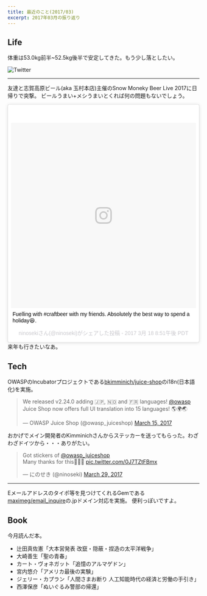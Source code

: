 ```yaml
---
title: 最近のこと(2017/03)
excerpt: 2017年03月の振り返り
---
```


## Life

体重は53.0kg前半~52.5kg後半で安定してきた。もう少し落としたい。

![Twitter](https://pbs.twimg.com/media/C8M3HHbUwAAbSyu.jpg:large)

---

友達と志賀高原ビール(aka 玉村本店)主催のSnow Moneky Beer Live 2017に日帰りで突撃。
ビールうまい+メシうまいとくれば何の問題もないでしょう。
<blockquote class="instagram-media" data-instgrm-captioned data-instgrm-version="7" style=" background:#FFF; border:0; border-radius:3px; box-shadow:0 0 1px 0 rgba(0,0,0,0.5),0 1px 10px 0 rgba(0,0,0,0.15); margin: 1px; max-width:658px; padding:0; width:99.375%; width:-webkit-calc(100% - 2px); width:calc(100% - 2px);"><div style="padding:8px;"> <div style=" background:#F8F8F8; line-height:0; margin-top:40px; padding:50.0% 0; text-align:center; width:100%;"> <div style=" background:url(data:image/png;base64,iVBORw0KGgoAAAANSUhEUgAAACwAAAAsCAMAAAApWqozAAAABGdBTUEAALGPC/xhBQAAAAFzUkdCAK7OHOkAAAAMUExURczMzPf399fX1+bm5mzY9AMAAADiSURBVDjLvZXbEsMgCES5/P8/t9FuRVCRmU73JWlzosgSIIZURCjo/ad+EQJJB4Hv8BFt+IDpQoCx1wjOSBFhh2XssxEIYn3ulI/6MNReE07UIWJEv8UEOWDS88LY97kqyTliJKKtuYBbruAyVh5wOHiXmpi5we58Ek028czwyuQdLKPG1Bkb4NnM+VeAnfHqn1k4+GPT6uGQcvu2h2OVuIf/gWUFyy8OWEpdyZSa3aVCqpVoVvzZZ2VTnn2wU8qzVjDDetO90GSy9mVLqtgYSy231MxrY6I2gGqjrTY0L8fxCxfCBbhWrsYYAAAAAElFTkSuQmCC); display:block; height:44px; margin:0 auto -44px; position:relative; top:-22px; width:44px;"></div></div> <p style=" margin:8px 0 0 0; padding:0 4px;"> <a href="https://www.instagram.com/p/BRziaEjhN-y/" style=" color:#000; font-family:Arial,sans-serif; font-size:14px; font-style:normal; font-weight:normal; line-height:17px; text-decoration:none; word-wrap:break-word;" target="_blank">Fuelling with #craftbeer with my friends. Absolutely the best way to spend a holiday😆.</a></p> <p style=" color:#c9c8cd; font-family:Arial,sans-serif; font-size:14px; line-height:17px; margin-bottom:0; margin-top:8px; overflow:hidden; padding:8px 0 7px; text-align:center; text-overflow:ellipsis; white-space:nowrap;">ninosekiさん(@ninoseki)がシェアした投稿 - <time style=" font-family:Arial,sans-serif; font-size:14px; line-height:17px;" datetime="2017-03-19T03:51:52+00:00">2017  3月 18 8:51午後 PDT</time></p></div></blockquote>
<script async defer src="//platform.instagram.com/en_US/embeds.js"></script>
来年も行きたいなあ。

## Tech

OWASPのIncubatorプロジェクトである[bkimminich/juice-shop](https://github.com/bkimminich/juice-shop)のi18n(日本語化)を実施。

<blockquote class="twitter-tweet" data-lang="en"><p lang="en" dir="ltr">We released v2.24.0 adding 🇯🇵, 🇳🇴 and 🇫🇷 languages! <a href="https://twitter.com/owasp">@owasp</a> Juice Shop now offers full UI translation into 15 languages! 🌎🌍🌏</p>&mdash; OWASP Juice Shop (@owasp_juiceshop) <a href="https://twitter.com/owasp_juiceshop/status/841993185274560512">March 15, 2017</a></blockquote>
<script async src="//platform.twitter.com/widgets.js" charset="utf-8"></script>

おかげでメイン開発者のKimminichさんからステッカーを送ってもらった。わざわざドイツから・・・ありがたい。
<blockquote class="twitter-tweet" data-lang="en"><p lang="en" dir="ltr">Got stickers of <a href="https://twitter.com/owasp_juiceshop">@owasp_juiceshop</a> <br>Many thanks for this👏👏👏 <a href="https://t.co/0J7TZtFBmx">pic.twitter.com/0J7TZtFBmx</a></p>&mdash; にのせき (@ninoseki) <a href="https://twitter.com/ninoseki/status/846920738581897217">March 29, 2017</a></blockquote>
<script async src="//platform.twitter.com/widgets.js" charset="utf-8"></script>

---

Eメールアドレスのタイポ等を見つけてくれるGemである[maximeg/email_inquire](https://github.com/maximeg/email_inquire)の.jpドメイン対応を実施。
便利っぽいですよ。

## Book
今月読んだ本。

* 辻田真佐憲「大本営発表 改竄・隠蔽・捏造の太平洋戦争」
* 大崎善生「聖の青春」
* カート・ヴォネガット「追憶のアルマゲドン」
* 宮内悠介「アメリカ最後の実験」
* ジェリー・カプラン「人間さまお断り 人工知能時代の経済と労働の手引き」
* 西澤保彦「ぬいぐるみ警部の帰還」
